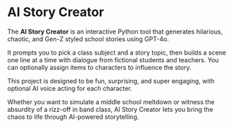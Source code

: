 # AI Story Creator

The **AI Story Creator** is an interactive Python tool that generates hilarious, chaotic, and Gen-Z styled school stories using GPT-4o.

It prompts you to pick a class subject and a story topic, then builds a scene one line at a time with dialogue from fictional students and teachers. You can optionally assign items to characters to influence the story.

This project is designed to be fun, surprising, and super engaging, with optional AI voice acting for each character.

Whether you want to simulate a middle school meltdown or witness the absurdity of a rizz-off in band class, AI Story Creator lets you bring the chaos to life through AI-powered storytelling.
